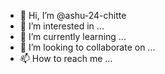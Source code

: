 - 👋 Hi, I’m @ashu-24-chitte
- 👀 I’m interested in ...
- 🌱 I’m currently learning ...
- 💞️ I’m looking to collaborate on ...
- 📫 How to reach me ...

<!---
ashu-24-chitte/ashu-24-chitte is a ✨ special ✨ repository because its `README.md` (this file) appears on your GitHub profile.
You can click the Preview link to take a look at your changes.
--->

